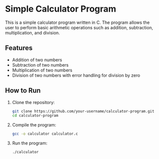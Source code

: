 
# Simple Calculator Program

This is a simple calculator program written in C. The program allows the user to perform basic arithmetic operations such as addition, subtraction, multiplication, and division.

## Features

- Addition of two numbers
- Subtraction of two numbers
- Multiplication of two numbers
- Division of two numbers with error handling for division by zero

## How to Run

1. Clone the repository:

    ```bash
    git clone https://github.com/your-username/calculator-program.git
    cd calculator-program
    ```

2. Compile the program:

    ```bash
    gcc -o calculator calculator.c
    ```

3. Run the program:

    ```bash
    ./calculator
    ```

